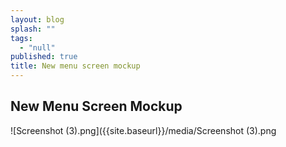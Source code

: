 ```yaml
---
layout: blog
splash: ""
tags: 
  - "null"
published: true
title: New menu screen mockup
---
```


## New Menu Screen Mockup
![Screenshot (3).png]({{site.baseurl}}/media/Screenshot (3).png
